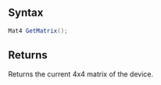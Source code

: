 ## Syntax

```csharp
Mat4 GetMatrix();
```

## Returns

Returns the current 4x4 matrix of the device.